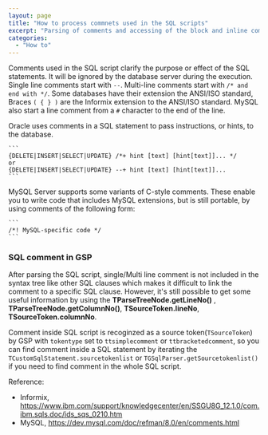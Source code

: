 ```yaml
---
layout: page
title: "How to process commnets used in the SQL scripts"
excerpt: "Parsing of comments and accessing of the block and inline comments of a SQL script"
categories:
  - "How to"
---
```


Comments used in the SQL script clarify the purpose or effect of the SQL statements. It will be ignored by the database server during the execution.
Single line comments start with `--`. Multi-line comments start with `/* and end with */`. Some databases have their extension the ANSI/ISO standard,
Braces `( { } )` are the Informix extension to the ANSI/ISO standard. MySQL also start a line comment from a `#` character to the end of the line.

Oracle uses comments in a SQL statement to pass instructions, or hints, to the database.
	
	```
	{DELETE|INSERT|SELECT|UPDATE} /*+ hint [text] [hint[text]]... */
	or
	{DELETE|INSERT|SELECT|UPDATE} --+ hint [text] [hint[text]]...
	```

MySQL Server supports some variants of C-style comments. These enable you to write code that includes MySQL extensions, but is still portable, by using comments of the following form:

	```
	/*! MySQL-specific code */ 
	```
	
### SQL comment in GSP

After parsing the SQL script, single/Multi line comment is not included in the syntax tree like other SQL clauses which makes
it difficult to link the comment to a specific SQL clause. However, it's still possible to get some useful information 
by using the __TParseTreeNode.getLineNo()__ , __TParseTreeNode.getColumnNo()__, __TSourceToken.lineNo__,  __TSourceToken.columnNo__.

Comment inside SQL script is recoginzed as a source token(`TSourceToken`) by GSP with `tokentype` set to `ttsimplecomment` or `ttbracketedcomment`, 
so you can find comment inside a SQL statement by iterating the `TCustomSqlStatement.sourcetokenlist` or `TGSqlParser.getSourcetokenlist()` 
if you need to find comment in the whole SQL script.

Reference:
* Informix, https://www.ibm.com/support/knowledgecenter/en/SSGU8G_12.1.0/com.ibm.sqls.doc/ids_sqs_0210.htm
* MySQL, https://dev.mysql.com/doc/refman/8.0/en/comments.html

 
 